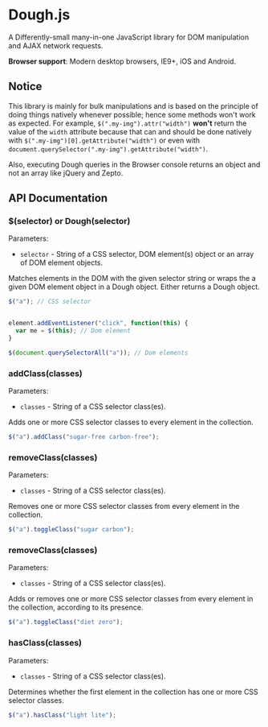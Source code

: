 # Dough.js
A Differently-small many-in-one JavaScript library for DOM manipulation and AJAX network requests.

**Browser support**: Modern desktop browsers, IE9+, iOS and Android.

## Notice

This library is mainly for bulk manipulations and is based on the principle of doing things natively whenever possible; hence some methods won't work as expected. For example, `$(".my-img").attr("width")` **won't** return the value of the `width` attribute because that can and should be done natively with `$(".my-img")[0].getAttribute("width")` or even with `document.querySelector(".my-img").getAttribute("width")`. 

Also, executing Dough queries in the Browser console returns an object and not an array like jQuery and Zepto.

## API Documentation

### $(selector) or Dough(selector)

Parameters:

* `selector` - String of a CSS selector, DOM element(s) object or an array of DOM element objects.

Matches elements in the DOM with the given selector string or wraps the a given DOM element object in a Dough object. Either returns a Dough object.

```javascript
$("a"); // CSS selector


element.addEventListener("click", function(this) {
  var me = $(this); // Dom element
}

$(document.querySelectorAll("a")); // Dom elements
```

### addClass(classes)

Parameters:
* `classes` - String of a CSS selector class(es).

Adds one or more CSS selector classes to every element in the collection.

```javascript
$("a").addClass("sugar-free carbon-free");
```

### removeClass(classes)

Parameters:
* `classes` - String of a CSS selector class(es).

Removes one or more CSS selector classes from every element in the collection.

```javascript
$("a").toggleClass("sugar carbon");
```

### removeClass(classes)

Parameters:
* `classes` - String of a CSS selector class(es).

Adds or removes one or more CSS selector classes from every element in the collection, according to its presence.

```javascript
$("a").toggleClass("diet zero");
```

### hasClass(classes)

Parameters:
* `classes` - String of a CSS selector class(es).

Determines whether the first element in the collection has one or more CSS selector classes.

```javascript
$("a").hasClass("light lite");
```
